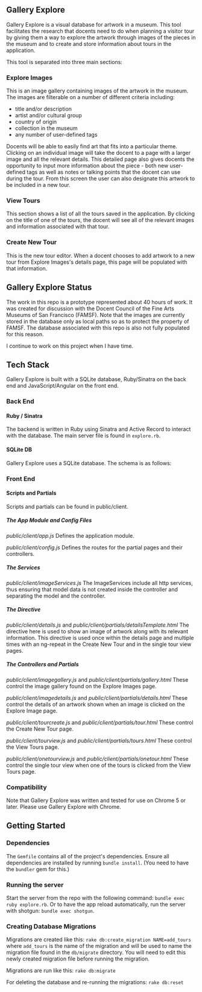 ## Gallery Explore
Gallery Explore is a visual database for artwork in a museum.  This tool facilitates the research that docents need to do when planning a visitor tour by giving them a way to explore the artwork through images of the pieces in the museum and to create and store information about tours in the application.  

This tool is separated into three main sections:

### Explore Images
This is an image gallery containing images of the artwork in the museum.  The images are filterable on a number of different criteria including:

* title and/or description
* artist and/or cultural group
* country of origin
* collection in the museum
* any number of user-defined tags

Docents will be able to easily find art that fits into a particular theme.  Clicking on an individual image will take the docent to a page with a larger image and all the relevant details.  This detailed page also gives docents the opportunity to input more information about the piece - both new user-defined tags as well as notes or talking points that the docent can use during the tour.  From this screen the user can also designate this artwork to be included in a new tour.

### View Tours
This section shows a list of all the tours saved in the application.  By clicking on the title of one of the tours, the docent will see all of the relevant images and information associated with that tour.


### Create New Tour
This is the new tour editor.  When a docent chooses to add artwork to a new tour from Explore Images's details page, this page will be populated with that information.    


## Gallery Explore Status
The work in this repo is a prototype represented about 40 hours of work.  It was created for discussion with the Docent Council of the Fine Arts Museums of San Francisco (FAMSF).  Note that the images are currently stored in the database only as local paths so as to protect the property of FAMSF.  The database associated with this repo is also not fully populated for this reason.

I continue to work on this project when I have time.

## Tech Stack
Gallery Explore is built with a SQLite database, Ruby/Sinatra on the back end and JavaScript/Angular on the front end.

### Back End

#### Ruby / Sinatra
The backend is written in Ruby using Sinatra and Active Record to interact with the database.  The main server file is found in `explore.rb`.  

#### SQLite DB
Gallery Explore uses a SQLite database.  The schema is as follows:

### Front End 

#### Scripts and Partials
Scripts and partials can be found in public/client.

##### The App Module and Config Files

*public/client/app.js*
Defines the application module.

*public/client/config.js*
Defines the routes for the partial pages and their controllers.

##### The Services

*public/client/imageServices.js*
The ImageServices include all http services, thus ensuring that model data is not created inside the controller and separating the model and the controller.

##### The Directive

*public/client/details.js* and *public/client/partials/detailsTemplate.html*
The directive here is used to show an image of artwork along with its relevant information.  This directive is used once within the details page and multiple times with an ng-repeat in the Create New Tour and in the single tour view pages.

##### The Controllers and Partials

*public/client/imagegallery.js* and *public/client/partials/gallery.html*
These control the image gallery found on the Explore Images page.

*public/client/imagedetails.js* and *public/client/partials/details.html*
These control the details of an artwork shown when an image is clicked on the Explore Image page.

*public/client/tourcreate.js* and *public/client/partials/tour.html*
These control the Create New Tour page.

*public/client/tourview.js* and *public/client/partials/tours.html*
These control the View Tours page. 

*public/client/onetourview.js* and *public/client/partials/onetour.html*
These control the single tour view when one of the tours is clicked from the View Tours page.

### Compatibility
Note that Gallery Explore was written and tested for use on Chrome 5 or later.  Please use Gallery Explore with Chrome.

## Getting Started

### Dependencies
The `Gemfile` contains all of the project's dependencies.  Ensure all dependencies are installed by running `bundle install`.  (You need to have the `bundler` gem for this.)

### Running the server
Start the server from the repo with the following command: `bundle exec ruby explore.rb`.
Or to have the app reload automatically, run the server with shotgun: `bundle exec shotgun`.

### Creating Database Migrations
Migrations are created like this: `rake db:create_migration NAME=add_tours`
where `add_tours` is the name of the migration and will be used to name the migration file
found in the `db/migrate` directory.  You will need to edit this newly created migration file 
before running the migration.

Migrations are run like this: `rake db:migrate`

For deleting the database and re-running the migrations: `rake db:reset`










